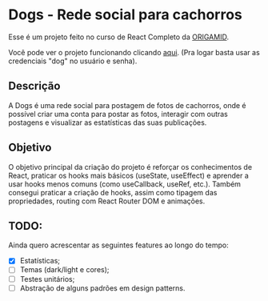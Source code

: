 # Dogs - Rede social para cachorros

Esse é um projeto feito no curso de React Completo da [ORIGAMID](https://www.origamid.com/curso/react-completo/).

Você pode ver o projeto funcionando clicando [aqui](https://dogs-mizek1.vercel.app/).
(Pra logar basta usar as credenciais "dog" no usuário e senha).

## Descrição

A Dogs é uma rede social para postagem de fotos de cachorros, onde é possível criar uma conta para postar as fotos, interagir com outras postagens e visualizar as estatísticas das suas publicações.

## Objetivo

O objetivo principal da criação do projeto é reforçar os conhecimentos de React, praticar os hooks mais básicos (useState, useEffect) e aprender a usar hooks menos comuns (como useCallback, useRef, etc.).
Também consegui praticar a criação de hooks, assim como tipagem das propriedades, routing com React Router DOM e animações.

## TODO:

Ainda quero acrescentar as seguintes features ao longo do tempo:

- [x] Estatísticas;
- [ ] Temas (dark/light e cores);
- [ ] Testes unitários;
- [ ] Abstração de alguns padrões em design patterns.
